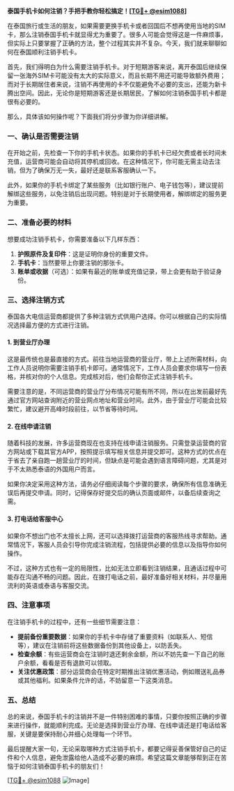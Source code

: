 **泰国手机卡如何注销？手把手教你轻松搞定！[[TG💪+ @esim1088](https://t.me/s/esim1088)]**

在泰国旅行或生活的朋友，如果需要更换手机卡或者回国后不想再使用当地的SIM卡，那么注销泰国手机卡就显得尤为重要了。很多人可能会觉得这是一件麻烦事，但实际上只要掌握了正确的方法，整个过程其实并不复杂。今天，我们就来聊聊如何在泰国顺利注销手机卡。

首先，我们得明白为什么需要注销手机卡。对于短期游客来说，离开泰国后继续保留一张海外SIM卡可能没有太大的实际意义，而且长期不用还可能导致额外费用；而对于长期居住者来说，注销不再使用的卡不仅能避免不必要的支出，还能为新卡腾出空间。因此，无论你是短期游客还是长期居民，了解如何注销泰国手机卡都是很有必要的。

那么，具体该如何操作呢？下面我们将分步骤为你详细讲解。

### 一、确认是否需要注销

在开始之前，先检查一下你的手机卡状态。如果你的手机卡已经欠费或者长时间未充值，运营商可能会自动将其停机或回收。在这种情况下，你可能无需主动去注销，但为了确保万无一失，最好还是联系客服确认一下。

此外，如果你的手机卡绑定了某些服务（比如银行账户、电子钱包等），建议提前解绑这些服务，以免注销后出现问题。特别是对于长期使用者，解绑绑定的服务更为重要。

### 二、准备必要的材料

想要成功注销手机卡，你需要准备以下几样东西：

1. **护照原件及复印件**：这是证明你身份的重要文件。
2. **手机卡**：当然要带上你要注销的那张卡。
3. **账单或收据**（可选）：如果有最近的账单或充值记录，带上会更有助于验证身份。

### 三、选择注销方式

泰国各大电信运营商都提供了多种注销方式供用户选择。你可以根据自己的实际情况选择最方便的方式进行注销。

#### 1. 到营业厅办理

这是最传统也是最直接的方式。前往当地运营商的营业厅，带上上述所需材料，向工作人员说明你需要注销手机卡即可。通常情况下，工作人员会要求你填写一份表格，并核对你的个人信息。完成核对后，他们会帮你正式注销手机卡。

需要注意的是，不同运营商的营业厅分布情况可能有所不同，所以在出发前最好先通过官方网站查询附近的营业网点地址和营业时间。此外，由于营业厅可能会比较繁忙，建议避开高峰时段前往，以节省等待时间。

#### 2. 在线申请注销

随着科技的发展，许多运营商现在也支持在线申请注销服务。只需登录运营商的官方网站或下载其官方APP，按照提示填写相关信息并提交即可。这种方式的优点在于省去了亲自跑一趟营业厅的时间，但缺点是可能会遇到语言障碍问题，尤其是对于不太熟悉泰语的外国用户而言。

如果你决定采用这种方法，请务必仔细阅读每个步骤的要求，确保所有信息准确无误后再提交申请。同时，记得保存好提交后的确认页面或邮件，以备后续查询之需。

#### 3. 打电话给客服中心

如果你不想出门也不太擅长上网，还可以选择拨打运营商的客服热线寻求帮助。通常情况下，客服人员会引导你完成注销流程，包括提供必要的信息以及指导你如何操作。

不过，这种方式也有一定的局限性，比如无法立即看到注销结果，且通话过程中可能存在沟通不畅的问题。因此，在拨打电话之前，最好准备好相关材料，并尽量用流利的英语或泰语与客服交流。

### 四、注意事项

在注销手机卡的过程中，还有一些细节需要注意：

- **提前备份重要数据**：如果你的手机卡中存储了重要资料（如联系人、短信等），建议在注销前将这些数据备份到其他设备上，以防丢失。
- **检查余额**：有些运营商会在注销时退还剩余金额，所以不妨先查一下自己的账户余额，看看是否有退款可以领取。
- **关注优惠政策**：部分运营商会在特定时期推出注销优惠活动，例如赠送礼品券或其他福利。如果条件允许的话，不妨留意一下这类消息。

### 五、总结

总的来说，泰国手机卡的注销并不是一件特别困难的事情，只要你按照正确的步骤来进行操作，就能顺利完成。无论是选择到营业厅办理、在线申请还是打电话给客服，关键是要保持耐心并细心处理每一个环节。

最后提醒大家一句，无论采取哪种方式注销手机卡，都要记得妥善保管好自己的证件和个人信息，避免泄露给他人造成不必要的麻烦。希望这篇文章能够帮到正在苦恼于如何注销泰国手机卡的朋友们！

[[TG💪+ @esim1088](https://t.me/s/esim1088) ![Image](https://i.postimg.cc/4NQfJmqS/Snipaste-2025-05-13-00-14-12.png)]